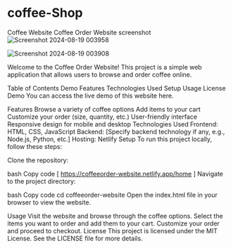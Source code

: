# coffee-Shop
Coffee Website
Coffee Order Website
screenshot
![Screenshot 2024-08-19 003958](https://github.com/user-attachments/assets/c0ea5060-f8d2-4ab2-9ae2-a82d6547c404)

![Screenshot 2024-08-19 003908](https://github.com/user-attachments/assets/77332abe-123f-4d98-9884-3152320ef4dc)




Welcome to the Coffee Order Website! This project is a simple web application that allows users to browse and order coffee online.

Table of Contents
Demo
Features
Technologies Used
Setup
Usage
License
Demo
You can access the live demo of this website here.

Features
Browse a variety of coffee options
Add items to your cart
Customize your order (size, quantity, etc.)
User-friendly interface
Responsive design for mobile and desktop
Technologies Used
Frontend: HTML, CSS, JavaScript
Backend: [Specify backend technology if any, e.g., Node.js, Python, etc.]
Hosting: Netlify
Setup
To run this project locally, follow these steps:

Clone the repository:

bash
Copy code
[
https://coffeeorder-website.netlify.app/home
]
Navigate to the project directory:

bash
Copy code
cd coffeeorder-website
Open the index.html file in your browser to view the website.

Usage
Visit the website and browse through the coffee options.
Select the items you want to order and add them to your cart.
Customize your order and proceed to checkout.
License
This project is licensed under the MIT License. See the LICENSE file for more details.
